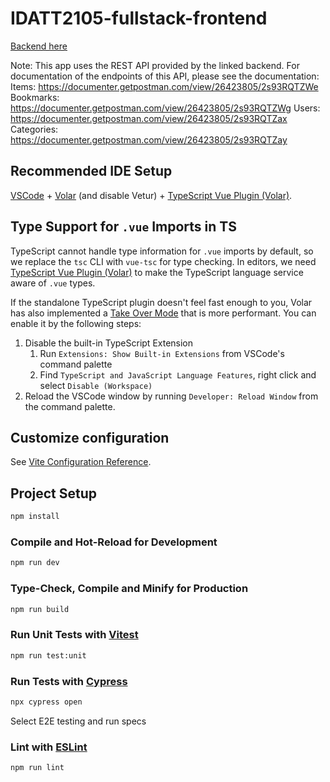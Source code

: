 # IDATT2105-fullstack-frontend

[Backend here](https://github.com/jakobkg/IDATT2105-fullstack-backend/)

Note: This app uses the REST API provided by the linked backend. For documentation of the endpoints of this API, please see the documentation:
Items: https://documenter.getpostman.com/view/26423805/2s93RQTZWe
Bookmarks: https://documenter.getpostman.com/view/26423805/2s93RQTZWg
Users: https://documenter.getpostman.com/view/26423805/2s93RQTZax
Categories: https://documenter.getpostman.com/view/26423805/2s93RQTZay

## Recommended IDE Setup

[VSCode](https://code.visualstudio.com/) + [Volar](https://marketplace.visualstudio.com/items?itemName=Vue.volar) (and disable Vetur) + [TypeScript Vue Plugin (Volar)](https://marketplace.visualstudio.com/items?itemName=Vue.vscode-typescript-vue-plugin).

## Type Support for `.vue` Imports in TS

TypeScript cannot handle type information for `.vue` imports by default, so we replace the `tsc` CLI with `vue-tsc` for type checking. In editors, we need [TypeScript Vue Plugin (Volar)](https://marketplace.visualstudio.com/items?itemName=Vue.vscode-typescript-vue-plugin) to make the TypeScript language service aware of `.vue` types.

If the standalone TypeScript plugin doesn't feel fast enough to you, Volar has also implemented a [Take Over Mode](https://github.com/johnsoncodehk/volar/discussions/471#discussioncomment-1361669) that is more performant. You can enable it by the following steps:

1. Disable the built-in TypeScript Extension
    1) Run `Extensions: Show Built-in Extensions` from VSCode's command palette
    2) Find `TypeScript and JavaScript Language Features`, right click and select `Disable (Workspace)`
2. Reload the VSCode window by running `Developer: Reload Window` from the command palette.

## Customize configuration

See [Vite Configuration Reference](https://vitejs.dev/config/).

## Project Setup

```sh
npm install
```

### Compile and Hot-Reload for Development

```sh
npm run dev
```

### Type-Check, Compile and Minify for Production

```sh
npm run build
```

### Run Unit Tests with [Vitest](https://vitest.dev/)

```sh
npm run test:unit
```

### Run Tests with [Cypress](https://www.cypress.io/) 
```sh
npx cypress open
```
Select E2E testing and run specs

### Lint with [ESLint](https://eslint.org/)

```sh
npm run lint
```
